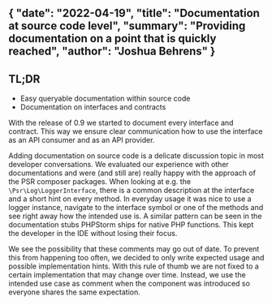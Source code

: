 {
    "date": "2022-04-19",
    "title": "Documentation at source code level",
    "summary": "Providing documentation on a point that is quickly reached",
    "author": "Joshua Behrens"
}
---

## TL;DR

- Easy queryable documentation within source code
- Documentation on interfaces and contracts

With the release of 0.9 we started to document every interface and contract.
This way we ensure clear communication how to use the interface as an API consumer and as an API provider.

Adding documentation on source code is a delicate discussion topic in most developer conversations.
We evaluated our experience with other documentations and were (and still are) really happy with the approach of the PSR composer packages.
When looking at e.g. the `\Psr\Log\LoggerInterface`, there is a common description at the interface and a short hint on every method.
In everyday usage it was nice to use a logger instance, navigate to the interface symbol or one of the methods and see right away how the intended use is.
A similar pattern can be seen in the documentation stubs PHPStorm ships for native PHP functions.
This kept the developer in the IDE without losing their focus.

We see the possibility that these comments may go out of date.
To prevent this from happening too often, we decided to only write expected usage and possible implementation hints.
With this rule of thumb we are not fixed to a certain implementation that may change over time.
Instead, we use the intended use case as comment when the component was introduced so everyone shares the same expectation.
